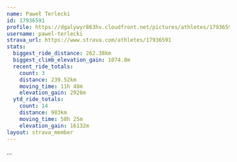 ```yaml
---
name: Paweł Terlecki
id: 17936591
profile: https://dgalywyr863hv.cloudfront.net/pictures/athletes/17936591/5577025/4/large.jpg
username: pawel-terlecki
strava_url: https://www.strava.com/athletes/17936591
stats:
  biggest_ride_distance: 262.38km
  biggest_climb_elevation_gain: 1074.8m
  recent_ride_totals:
    count: 3
    distance: 239.52km
    moving_time: 11h 48m
    elevation_gain: 2926m
  ytd_ride_totals:
    count: 14
    distance: 983km
    moving_time: 58h 25m
    elevation_gain: 16132m
layout: strava_member
--- 
```

...
